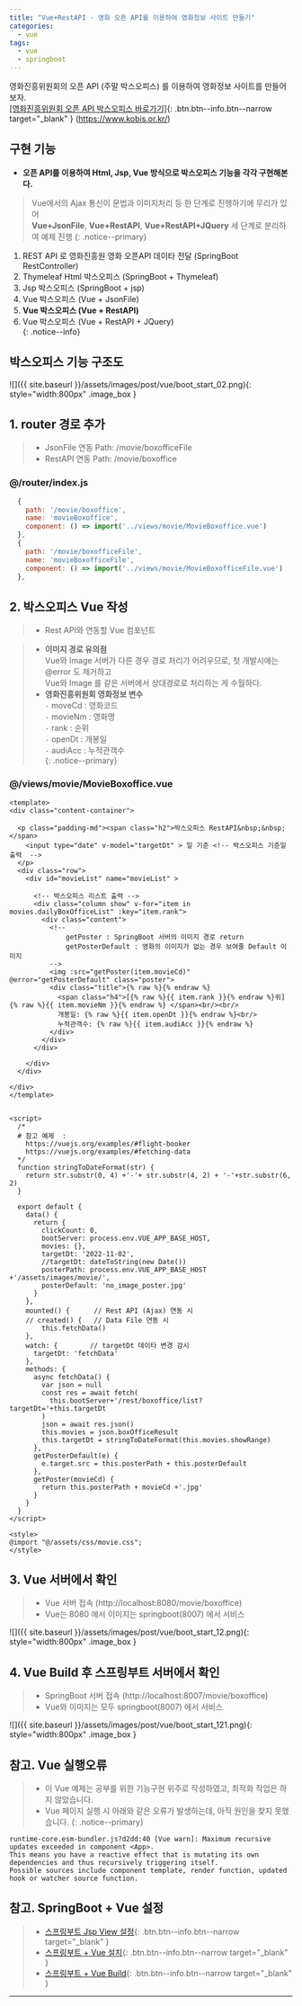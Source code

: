 ```yaml
---
title: "Vue+RestAPI - 영화 오픈 API를 이용하여 영화정보 사이트 만들기"
categories: 
  - vue
tags:
  - vue
  - springboot
---
```


영화진흥위원회의 오픈 API (주말 박스오피스) 를 이용하여 영화정보 사이트를 만들어보자.        
[[영화진흥위원회 오픈 API 박스오피스 바로가기]](https://www.kobis.or.kr/kobisopenapi/homepg/apiservice/searchServiceInfo.do){: .btn.btn--info.btn--narrow target="_blank" }  (https://www.kobis.or.kr/)    

## 구현 기능
+ **오픈 API를 이용하여 Html, Jsp, Vue 방식으로 박스오피스 기능을 각각 구현해본다.**    

> Vue에서의 Ajax 통신이 문법과 이미지처리 등 한 단계로 진행하기에 무리가 있어    
> **Vue+JsonFile**, **Vue+RestAPI**, **Vue+RestAPI+JQuery** 세 단계로 분리하여 예제 진행
{: .notice--primary}

1. REST API 로 영화진흥원 영화 오픈API 데이타 전달 (SpringBoot RestController)    
2. Thymeleaf Html 박스오피스 (SpringBoot + Thymeleaf)    
3. Jsp 박스오피스 (SpringBoot + jsp)    
4. Vue 박스오피스 (Vue + JsonFile)          
5. **Vue 박스오피스 (Vue + RestAPI)**       
6. Vue 박스오피스 (Vue + RestAPI + JQuery)       
{: .notice--info}

## 박스오피스 기능 구조도
![]({{ site.baseurl }}/assets/images/post/vue/boot_start_02.png){: style="width:800px" .image_box }  

## 1. router 경로 추가
> + JsonFile 연동 Path:  /movie/boxofficeFile
> + RestAPI 연동 Path:  /movie/boxoffice

### @/router/index.js
```js
  {
    path: '/movie/boxoffice',
    name: 'movieBoxoffice',
    component: () => import('../views/movie/MovieBoxoffice.vue')
  },
  {
    path: '/movie/boxofficeFile',
    name: 'movieBoxofficeFile',
    component: () => import('../views/movie/MovieBoxofficeFile.vue')
  },
```

## 2. 박스오피스 Vue 작성
> + Rest API와 연동할 Vue 컴포넌트

> + **이미지 경로 유의점**    
> Vue와 Image 서버가 다른 경우 경로 처리가 어려우므로, 첫 개발시에는 @error 도 제거하고    
> Vue와 Image 를 같은 서버에서 상대경로로 처리하는 게 수월하다.    
> + **영화진흥위원회 영화정보 변수**    
> `-` moveCd : 영화코드    
> `-` movieNm : 영화명    
> `-` rank : 순위    
> `-` openDt : 개봉일    
> `-` audiAcc : 누적관객수   
{: .notice--primary}

### @/views/movie/MovieBoxoffice.vue
```vue
<template>
<div class="content-container">

  <p class="padding-md"><span class="h2">박스오피스 RestAPI&nbsp;&nbsp;</span> 
    <input type="date" v-model="targetDt" > 일 기준 <!-- 박스오피스 기준일 출력  -->
  </p>
  <div class="row">
    <div id="movieList" name="movieList" >

      <!-- 박스오피스 리스트 출력 -->
      <div class="column show" v-for="item in movies.dailyBoxOfficeList" :key="item.rank">
        <div class="content">
          <!-- 
              getPoster : SpringBoot 서버의 이미지 경로 return
              getPosterDefault : 영화의 이미지가 없는 경우 보여줄 Default 이미지
          -->        
          <img :src="getPoster(item.movieCd)" @error="getPosterDefault" class="poster"> 
          <div class="title">{% raw %}{% endraw %}
            <span class="h4">[{% raw %}{{ item.rank }}{% endraw %}위] {% raw %}{{ item.movieNm }}{% endraw %} </span><br/><br/>
            개봉일: {% raw %}{{ item.openDt }}{% endraw %}<br/>
            누적관객수: {% raw %}{{ item.audiAcc }}{% endraw %}
          </div>          
        </div>
      </div>

    </div>
  </div>

</div>
</template> 


<script>
  /* 
  # 참고 예제  :
    https://vuejs.org/examples/#flight-booker 
    https://vuejs.org/examples/#fetching-data
  */
  function stringToDateFormat(str) {
    return str.substr(0, 4) +'-'+ str.substr(4, 2) + '-'+str.substr(6, 2)
  } 

  export default {
    data() {
      return {
        clickCount: 0,  
        bootServer: process.env.VUE_APP_BASE_HOST,
        movies: {},
        targetDt: '2022-11-02',
        //targetDt: dateToString(new Date())
        posterPath: process.env.VUE_APP_BASE_HOST +'/assets/images/movie/',
        posterDefault: 'no_image_poster.jpg'
      }
    },                  
    mounted() {      // Rest API (Ajax) 연동 시
    // created() {   // Data File 연동 시       
        this.fetchData()        
    }, 
    watch: {        // targetDt 데이타 변경 감시
      targetDt: 'fetchData'
    }, 
    methods: {  
      async fetchData() {
        var json = null
        const res = await fetch(
          this.bootServer+'/rest/boxoffice/list?targetDt='+this.targetDt
        )
        json = await res.json()
        this.movies = json.boxOfficeResult
        this.targetDt = stringToDateFormat(this.movies.showRange)
      },
      getPosterDefault(e) {          
        e.target.src = this.posterPath + this.posterDefault
      }, 
      getPoster(movieCd) {
        return this.posterPath + movieCd +'.jpg'   
      }  
    } 
  }
</script>

<style>
@import "@/assets/css/movie.css";
</style>

```

## 3. Vue 서버에서 확인
> + Vue 서버 접속 (http://localhost:8080/movie/boxoffice)  
> + Vue는 8080 에서 이미지는 springboot(8007) 에서 서비스    

![]({{ site.baseurl }}/assets/images/post/vue/boot_start_12.png){: style="width:800px" .image_box }


## 4. Vue Build 후 스프링부트 서버에서 확인
> + SpringBoot 서버 접속 (http://localhost:8007/movie/boxoffice)  
> + Vue와 이미지는 모두 springboot(8007) 에서 서비스    

![]({{ site.baseurl }}/assets/images/post/vue/boot_start_121.png){: style="width:800px" .image_box }


## 참고. Vue 실행오류
> + 이 Vue 예제는 공부를 위한 기능구현 위주로 작성하였고, 최적화 작업은 하지 않았습니다.    
> + Vue 페이지 실행 시 아래와 같은 오류가 발생하는데, 아직 원인을 찾지 못했습니다. 
{: .notice--primary}

```text
runtime-core.esm-bundler.js?d2dd:40 [Vue warn]: Maximum recursive updates exceeded in component <App>.
This means you have a reactive effect that is mutating its own dependencies and thus recursively triggering itself. 
Possible sources include component template, render function, updated hook or watcher source function.
```

## 참고. SpringBoot + Vue 설정
> + [스프링부트 Jsp View 설정](http://localhost:4000/springboot/02-springboot-jsp/){: .btn.btn--info.btn--narrow target="_blank" }
> + [스프링부트 + Vue 설치](http://localhost:4000/vue/springboot-vue/){: .btn.btn--info.btn--narrow target="_blank" }
> + [스프링부트 + Vue Build](http://localhost:4000/vue/springboot-vue-build/){: .btn.btn--info.btn--narrow target="_blank" }

---   
   

